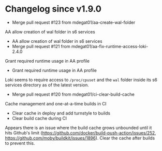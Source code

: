 # Changelog since v1.9.0
- Merge pull request #123 from mdegat01/aa-create-wal-folder

AA allow creation of wal folder in s6 services 
- AA allow creation of wal folder in s6 services 
- Merge pull request #121 from mdegat01/aa-fix-runtime-access-loki-2.4.0

Grant required runtime usage in AA profile 
- Grant required runtime usage in AA profile

Loki seems to require access to `/proc/cpuset` and the `wal` folder inside its s6 services directory as of the latest version. 
- Merge pull request #120 from mdegat01/ci-clear-build-cache

Cache management and one-at-a-time builds in CI 
- Clear cache in deploy and add turnstyle to builds 
- Clear build cache during CI

Appears there is an issue where the build cache grows unbounded until it hits Github's limit (https://github.com/docker/build-push-action/issues/252, https://github.com/moby/buildkit/issues/1896). Clear the cache after builds to prevent this. 
